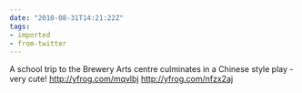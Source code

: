 ```yaml
---
date: "2010-08-31T14:21:22Z"
tags:
- imported
- from-twitter
---
```

A school trip to the Brewery Arts centre culminates in a Chinese style play - very cute\!  http://yfrog.com/mqvlbj http://yfrog.com/nfzx2aj
